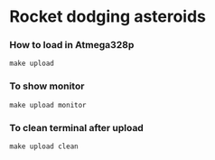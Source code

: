# Rocket dodging asteroids

### How to load in Atmega328p
   `make upload`

### To show monitor
   `make upload monitor `

### To clean terminal after upload
   `make upload clean`
